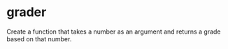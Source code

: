 # grader
Create a function that takes a number as an argument and returns a grade based on that number.
